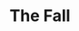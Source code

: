 ---
title: "The Fall"
summary: "Post-punk band from Greater Manchester, UK. 1976 to 2018. Mark E. Smith was the lead singer, lyricist, frontman and only constant member of the formation. He died on the morning of Wednesday January 24th, 2018. Formed in 1976 through a poetry-style collective beginnings, The Fall released around 50 singles, 34 studio albums, and well over 50 live and compilation albums as well as releasing a play 'Hey Luciani' and a Ballet 'I am Kurious Oranj'. They also recorded 24 sessions for John Peel's Radio 1 show between June 1978 and August 2004. The band went through numerous personnel changes over the years . From July 2007 The Fall comprised: Mark E. Smith, vocals; Pete Greenway, guitar; Dave \"The Eagle\" Spurr, bass; Elena Poulou, keyboards; Keiron Melling, drums. In 2014, Daren Garratt became a full-time member as a second drummer but left 9th October 2015. Elena Poulou last gig was 28th April 2016. Mike Clapham joined on keyboards from 23rd May 2017 until their final gig."
image: "the-fall.jpg"
apple_music_artist_url: "None"
wikipedia_url: "none"
---